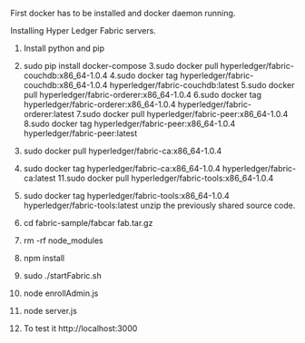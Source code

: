 First docker has to be installed and docker daemon running.

Installing Hyper Ledger Fabric  servers.
1.  Install python and pip
2. sudo pip install docker-compose
3.sudo docker pull hyperledger/fabric-couchdb:x86_64-1.0.4
4.sudo docker tag hyperledger/fabric-couchdb:x86_64-1.0.4 hyperledger/fabric-couchdb:latest
5.sudo docker pull hyperledger/fabric-orderer:x86_64-1.0.4
6.sudo docker tag hyperledger/fabric-orderer:x86_64-1.0.4 hyperledger/fabric-orderer:latest
7.sudo docker pull hyperledger/fabric-peer:x86_64-1.0.4
8.sudo docker tag hyperledger/fabric-peer:x86_64-1.0.4 hyperledger/fabric-peer:latest
9. sudo docker pull hyperledger/fabric-ca:x86_64-1.0.4
10. sudo docker tag hyperledger/fabric-ca:x86_64-1.0.4 hyperledger/fabric-ca:latest
11.sudo docker pull hyperledger/fabric-tools:x86_64-1.0.4
12. sudo docker tag hyperledger/fabric-tools:x86_64-1.0.4 hyperledger/fabric-tools:latest
 unzip the previously shared source code.
13.  cd fabric-sample/fabcar
 fab.tar.gz
14.  rm -rf  node_modules
15. npm  install
16.  sudo ./startFabric.sh
17.  node enrollAdmin.js
18. node server.js

19. To test it http://localhost:3000 
